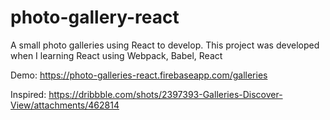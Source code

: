 # photo-gallery-react

A small photo galleries using React to develop. This project was developed when I learning React using Webpack, Babel, React

Demo: https://photo-galleries-react.firebaseapp.com/galleries

Inspired: https://dribbble.com/shots/2397393-Galleries-Discover-View/attachments/462814
